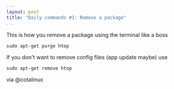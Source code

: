 ```yaml
---
layout: post
title: "Daily commands #1: Remove a package"
...
```


This is how you remove a package using the terminal like a boss

~~~~~~~~~~~~~~~~~~~~~~~~~~~~~~~~~~~~~~~~~~~~~~~~~~~~~~~~~~~~~~~~~~~~~~~~~~~~~~~~
sudo apt-get purge htop
~~~~~~~~~~~~~~~~~~~~~~~~~~~~~~~~~~~~~~~~~~~~~~~~~~~~~~~~~~~~~~~~~~~~~~~~~~~~~~~~
<!--more-->
If you don't want to remove config files (app update maybe) use

~~~~~~~~~~~~~~~~~~~~~~~~~~~~~~~~~~~~~~~~~~~~~~~~~~~~~~~~~~~~~~~~~~~~~~~~~~~~~~~~
sudo apt-get remove htop
~~~~~~~~~~~~~~~~~~~~~~~~~~~~~~~~~~~~~~~~~~~~~~~~~~~~~~~~~~~~~~~~~~~~~~~~~~~~~~~~
via @cotalinux

<script type="text/javascript" src="https://asciinema.org/a/ajk97roreprbs0lslxwybk22z.js" id="asciicast-21245" async></script>